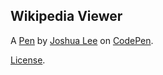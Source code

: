 Wikipedia Viewer
----------------


A [Pen](https://codepen.io/Lee44/pen/NRbpba) by [Joshua Lee](http://codepen.io/Lee44) on [CodePen](http://codepen.io/).

[License](https://codepen.io/Lee44/pen/NRbpba/license).
